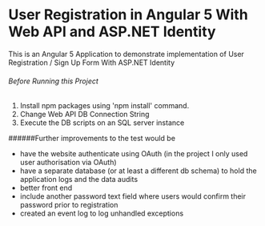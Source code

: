 # User Registration in Angular 5 With Web API and ASP.NET Identity
This is an Angular 5 Application to demonstrate implementation of User Registration / Sign Up Form With ASP.NET Identity  

###### Before Running this Project
 1. Install npm packages using 'npm install' command.
 2. Change Web API DB Connection String
 3. Execute the DB scripts on an SQL server instance
 
######Further improvements to the test would be

* have the website authenticate using OAuth (in the project I only used user authorisation via OAuth)
* have a separate database (or at least a different db schema) to hold the application logs and the data audits
* better front end
* include another password text field where users would confirm their password prior to registration
* created an event log to log unhandled exceptions
 
 


